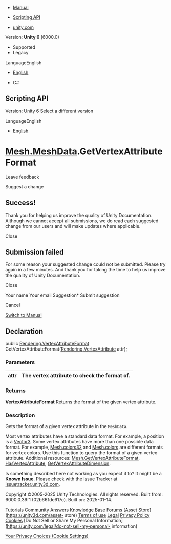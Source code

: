 [ ]()

  * [Manual](../Manual/index.html)
  * [Scripting API](../ScriptReference/index.html)

  * [unity.com](https://unity.com/)

Version: **Unity 6** (6000.0)

  * Supported
  * Legacy

LanguageEnglish

  * [English]()

  * C#

[ ](https://docs.unity3d.com)

## Scripting API

Version: Unity 6 Select a different version

LanguageEnglish

  * [English]()

#  [Mesh.MeshData](Mesh.MeshData.html).GetVertexAttributeFormat

Leave feedback

Suggest a change

## Success!

Thank you for helping us improve the quality of Unity Documentation. Although
we cannot accept all submissions, we do read each suggested change from our
users and will make updates where applicable.

Close

## Submission failed

For some reason your suggested change could not be submitted. Please <a>try
again</a> in a few minutes. And thank you for taking the time to help us
improve the quality of Unity Documentation.

Close

Your name Your email Suggestion* Submit suggestion

Cancel

[Switch to Manual](../Manual/class-Mesh.html "Go to Mesh Component in the
Manual")

## Declaration

public [Rendering.VertexAttributeFormat](Rendering.VertexAttributeFormat.html)
GetVertexAttributeFormat([Rendering.VertexAttribute](Rendering.VertexAttribute.html)
attr);

### Parameters

attr | The vertex attribute to check the format of.  
---|---  
  
### Returns

**VertexAttributeFormat** Returns the format of the given vertex attribute.

### Description

Gets the format of a given vertex attribute in the `MeshData`.

Most vertex attributes have a standard data format. For example, a position is
a [Vector3](Vector3.html). Some vertex attributes have more than one possible
data format. For example, [Mesh.colors32](Mesh-colors32.html) and
[Mesh.colors](Mesh-colors.html) are different formats for vertex colors. Use
this function to query the format of a given vertex attribute. Additional
resources:
[Mesh.GetVertexAttributeFormat](Mesh.GetVertexAttributeFormat.html),
[HasVertexAttribute](Mesh.MeshData.HasVertexAttribute.html),
[GetVertexAttributeDimension](Mesh.MeshData.GetVertexAttributeDimension.html).

Is something described here not working as you expect it to? It might be a
**Known Issue**. Please check with the Issue Tracker at
[issuetracker.unity3d.com](https://issuetracker.unity3d.com).

Copyright ©2005-2025 Unity Technologies. All rights reserved. Built from:
6000.0.36f1 (02b661dc617c). Built on: 2025-01-14.

[Tutorials](https://unity3d.com/learn) [Community
Answers](https://answers.unity3d.com) [Knowledge
Base](https://support.unity3d.com/hc/en-us)
[Forums](https://forum.unity3d.com) [Asset Store](https://unity3d.com/asset-
store) [Terms of use](https://docs.unity3d.com/Manual/TermsOfUse.html)
[Legal](https://unity.com/legal) [Privacy
Policy](https://unity.com/legal/privacy-policy)
[Cookies](https://unity.com/legal/cookie-policy) [Do Not Sell or Share My
Personal Information](https://unity.com/legal/do-not-sell-my-personal-
information)

[Your Privacy Choices (Cookie Settings)](javascript:void\(0\);)

